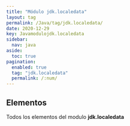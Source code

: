 ```yaml
---
title: "Módulo jdk.localedata"
layout: tag
permalink: /Java/tag/jdk.localedata/
date: 2020-12-29
key: Javamodulojdk.localedata
sidebar: 
  nav: java
aside: 
  toc: true
pagination: 
  enabled: true
  tag: "jdk.localedata"
  permalink: /:num/
---
```


<h2>Elementos</h2>
Todos los elementos del modulo <strong>jdk.localedata</strong>
